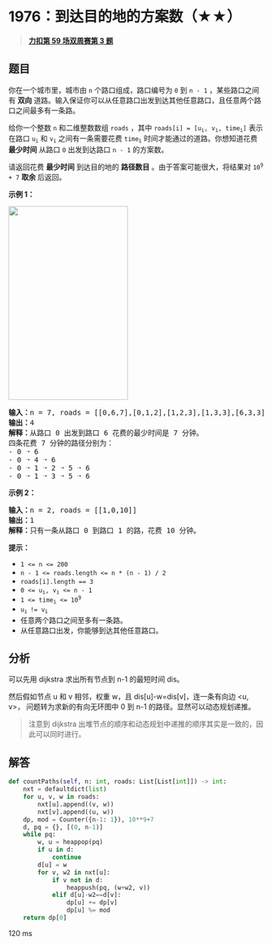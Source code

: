 # 1976：到达目的地的方案数（★★）


> <u>**[力扣第 59 场双周赛第 3 题](https://leetcode.cn/problems/number-of-ways-to-arrive-at-destination/)**</u>

## 题目

<p>你在一个城市里，城市由 <code>n</code> 个路口组成，路口编号为 <code>0</code> 到 <code>n - 1</code> ，某些路口之间有 <strong>双向</strong> 道路。输入保证你可以从任意路口出发到达其他任意路口，且任意两个路口之间最多有一条路。</p>

<p>给你一个整数 <code>n</code> 和二维整数数组 <code>roads</code> ，其中 <code>roads[i] = [u<sub>i</sub>, v<sub>i</sub>, time<sub>i</sub>]</code> 表示在路口 <code>u<sub>i</sub></code> 和 <code>v<sub>i</sub></code> 之间有一条需要花费 <code>time<sub>i</sub></code> 时间才能通过的道路。你想知道花费 <strong>最少时间</strong> 从路口 <code>0</code> 出发到达路口 <code>n - 1</code> 的方案数。</p>

<p>请返回花费 <strong>最少时间</strong> 到达目的地的 <strong>路径数目</strong> 。由于答案可能很大，将结果对 <code>10<sup>9</sup> + 7</code> <strong>取余</strong> 后返回。</p>



<p><strong>示例 1：</strong></p>
<img alt="" src="https://assets.leetcode.com/uploads/2021/07/17/graph2.png" style="width: 235px; height: 381px;">
<pre><b>输入：</b>n = 7, roads = [[0,6,7],[0,1,2],[1,2,3],[1,3,3],[6,3,3],[3,5,1],[6,5,1],[2,5,1],[0,4,5],[4,6,2]]
<b>输出：</b>4
<b>解释：</b>从路口 0 出发到路口 6 花费的最少时间是 7 分钟。
四条花费 7 分钟的路径分别为：
- 0 ➝ 6
- 0 ➝ 4 ➝ 6
- 0 ➝ 1 ➝ 2 ➝ 5 ➝ 6
- 0 ➝ 1 ➝ 3 ➝ 5 ➝ 6
</pre>

<p><strong>示例 2：</strong></p>

<pre><b>输入：</b>n = 2, roads = [[1,0,10]]
<b>输出：</b>1
<b>解释：</b>只有一条从路口 0 到路口 1 的路，花费 10 分钟。
</pre>



<p><strong>提示：</strong></p>

<ul>
<li><code>1 &lt;= n &lt;= 200</code></li>
<li><code>n - 1 &lt;= roads.length &lt;= n * (n - 1) / 2</code></li>
<li><code>roads[i].length == 3</code></li>
<li><code>0 &lt;= u<sub>i</sub>, v<sub>i</sub> &lt;= n - 1</code></li>
<li><code>1 &lt;= time<sub>i</sub> &lt;= 10<sup>9</sup></code></li>
<li><code>u<sub>i </sub>!= v<sub>i</sub></code></li>
<li>任意两个路口之间至多有一条路。</li>
<li>从任意路口出发，你能够到达其他任意路口。</li>
</ul>


## 分析

可以先用 dijkstra 求出所有节点到 n-1 的最短时间 dis。

然后假如节点 u 和 v 相邻，权重 w，且 dis[u]-w=dis[v]，连一条有向边 <u, v>，
问题转为求新的有向无环图中 0 到 n-1 的路径。显然可以动态规划递推。

> 注意到 dijkstra 出堆节点的顺序和动态规划中递推的顺序其实是一致的，因此可以同时进行。

## 解答

```python
def countPaths(self, n: int, roads: List[List[int]]) -> int:
    nxt = defaultdict(list)
    for u, v, w in roads:
        nxt[u].append((v, w))
        nxt[v].append((u, w))
    dp, mod = Counter({n-1: 1}), 10**9+7
    d, pq = {}, [(0, n-1)]
    while pq:
        w, u = heappop(pq)
        if u in d:
            continue
        d[u] = w
        for v, w2 in nxt[u]:
            if v not in d:
                heappush(pq, (w+w2, v))
            elif d[u]-w2==d[v]:
                dp[u] += dp[v]
                dp[u] %= mod
    return dp[0]
```
120 ms

